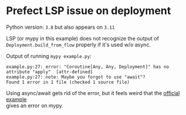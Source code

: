 # Prefect LSP issue on deployment

Python version: `3.8` but also appears on `3.11`

LSP (or mypy in this example) does not recognize the output of `Deployment.build_from_flow` properly if it's used w/o async.

Output of running `mypy example.py`:

```
example.py:27: error: "Coroutine[Any, Any, Deployment]" has no attribute "apply"  [attr-defined]
example.py:27: note: Maybe you forgot to use "await"?
Found 1 error in 1 file (checked 1 source file)
```

Using async/await gets rid of the error, but it feels weird that the 
[official example](https://docs.prefect.io/2.10.21/concepts/deployments/#create-a-deployment-from-a-python-object)  
gives an error on mypy.
